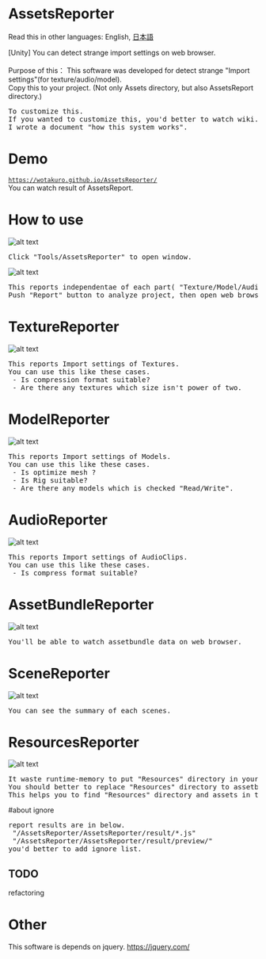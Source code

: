 # AssetsReporter

Read this in other languages: English, [日本語](README.ja.md)<br />

[Unity] You can detect strange import settings on web browser.<br />
<br />
Purpose of this： This software was developed for detect strange "Import settings"(for texture/audio/model).<br />
Copy this to your project.
(Not only Assets directory, but also AssetsReport directory.)


<pre>To customize this.
If you wanted to customize this, you'd better to watch wiki.
I wrote a document "how this system works".
</pre>

# Demo
[`https://wotakuro.github.io/AssetsReporter/`](https://wotakuro.github.io/AssetsReporter/)<br />
You can watch result of AssetsReport.


# How to use
![alt text](Documentation~/image/menu.png)
<pre>
Click "Tools/AssetsReporter" to open window.
</pre>

![alt text](Documentation~/image/reporterWindow.png)
<pre>
This reports independentae of each part( "Texture/Model/Audio").
Push "Report" button to analyze project, then open web browser.
</pre>


# TextureReporter
![alt text](Documentation~/image/textureReporter.png)
<pre>
This reports Import settings of Textures.
You can use this like these cases.
 - Is compression format suitable?
 - Are there any textures which size isn't power of two.
</pre>

# ModelReporter
![alt text](Documentation~/image/modelReporter.png)
<pre>
This reports Import settings of Models.
You can use this like these cases.
 - Is optimize mesh ?
 - Is Rig suitable?
 - Are there any models which is checked "Read/Write".
</pre>

# AudioReporter
![alt text](Documentation~/image/audioReporter.png)
<pre>
This reports Import settings of AudioClips.
You can use this like these cases.
 - Is compress format suitable?
</pre>

# AssetBundleReporter
![alt text](Documentation~/image/ReporterAb.png)
<pre>
You'll be able to watch assetbundle data on web browser.
</pre>

# SceneReporter
![alt text](Documentation~/image/SceneReporter.png)
<pre>
You can see the summary of each scenes.
</pre>

# ResourcesReporter
![alt text](Documentation~/image/ResourcesReporter.png)
<pre>
It waste runtime-memory to put "Resources" directory in your project.
You should better to replace "Resources" directory to assetbundle.
This helps you to find "Resources" directory and assets in the directory.
</pre>

#about ignore
<pre>
report results are in below.
 "/AssetsReporter/AssetsReporter/result/*.js"
 "/AssetsReporter/AssetsReporter/result/preview/"
you'd better to add ignore list.
</pre>


## TODO
refactoring<br/>

# Other
This software is depends on jquery.
https://jquery.com/
